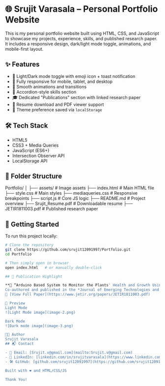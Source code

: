 # 🌐 Srujit Varasala – Personal Portfolio Website

This is my personal portfolio website built using HTML, CSS, and JavaScript to showcase my projects, experience, skills, and published research paper. It includes a responsive design, dark/light mode toggle, animations, and mobile-first layout.

## ✨ Features

- 🌙 Light/Dark mode toggle with emoji icon + toast notification
- 📱 Fully responsive for mobile, tablet, and desktop
- 🎯 Smooth animations and transitions
- 🧠 Accordion-style skills section
- 🎓 Dedicated "Publications" section with linked research paper
- 📄 Resume download and PDF viewer support
- 💾 Theme preference saved via `localStorage`

## 🛠 Tech Stack

- HTML5
- CSS3 + Media Queries
- JavaScript (ES6+)
- Intersection Observer API
- LocalStorage API

## 📁 Folder Structure

Portfolio/
│
├── assets/ # Image assets
├── index.html # Main HTML file
├── style.css # Main styles
├── mediaqueries.css # Responsive breakpoints
├── script.js # Core JS logic
├── README.md # Project overview
├── Srujit_Resume.pdf # Downloadable resume
├── JETIR1811003.pdf # Published research paper


## 🚀 Getting Started

To run this project locally:

```bash
# Clone the repository
git clone https://github.com/srujit12091997/Portfolio.git
cd Portfolio

# Then simply open in browser
open index.html   # or manually double-click

## 📝 Publication Highlight

**📄 “Arduino Based System to Monitor the Plants' Health and Growth Using Wireless Sensors”**  
Co-authored and published in the *Journal of Emerging Technologies and Innovative Research (JETIR)*, November 2018.  
🔗 [View Full Paper](https://www.jetir.org/papers/JETIR1811003.pdf)

📸 Preview
Light Mode
![Light Mode image](image-2.png)

Dark Mode
![Dark mode image](image-3.png)

👨‍💻 Author
Srujit Varasala
## 📬 Contact

- 📧 Email: [Srujit.v@gmail.com](mailto:Srujit.v@gmail.com)  
- 💼 LinkedIn: [linkedin.com/in/srujitvarasala](https://www.linkedin.com/in/srujitvarasala/)  
- 🛠 GitHub: [github.com/srujit12091997](https://github.com/srujit12091997)

Built with ❤️ and HTML/CSS/JS

Thank You!